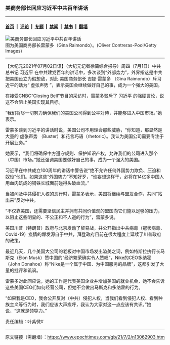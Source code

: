 ### 美商务部长回应习近平中共百年讲话

---

#### [首页](../../../..?n13062903) &nbsp;|&nbsp; [评论](../../../../../epoch-comment?n13062903) &nbsp;|&nbsp; [专题](../../../../../epoch-special?n13062903) &nbsp;|&nbsp; [禁闻](../../../../../epoch-news?n13062903) &nbsp;|&nbsp; [禁书](../../../../../books?n13062903) &nbsp;|&nbsp; [翻墙](https://github.com/gfw-breaker/nogfw/blob/master/README.md?n13062903)


<div><img alt="美商务部长回应习近平中共百年讲话" class="attachment-djy_600_400 size-djy_600_400 wp-post-image" src="https://i.epochtimes.com/assets/uploads/2021/05/id12965786-499044-600x400.jpg"/>
<div class="caption">
 图为美国商务部长雷蒙多（Gina Raimondo）。(Oliver Contreras-Pool/Getty Images)
</div></div><hr/><div class="post_content" id="artbody" itemprop="articleBody">
 <!-- article content begin -->
 <p>
  【大纪元2021年07月02日讯】（大纪元记者徐简综合报导）周四（7月1日）中共总书记
  <ok href="https://www.epochtimes.com/gb/tag/%E4%B9%A0%E8%BF%91%E5%B9%B3.html">
   习近平
  </ok>
  在中共建党百年的讲话中，多次谈到“外部势力”，外界指这是中共把美国设立为假想敌，对此
  <ok href="https://www.epochtimes.com/gb/tag/%E7%BE%8E%E5%9B%BD%E5%95%86%E5%8A%A1%E9%83%A8%E9%95%BF.html">
   美国商务部长
  </ok>
  吉娜‧雷蒙多 （Gina Raimondo）斥习近平的话为“
  <ok href="https://www.epochtimes.com/gb/tag/%E8%99%9A%E5%BC%A0%E5%A3%B0%E5%8A%BF.html">
   虚张声势
  </ok>
  ”，表示美国会继续做好自己的事，成为一个强大的美国。
 </p>
 <p>
  在接受CNBC“Closing Bell”节目的采访时，雷蒙多驳斥了
  <ok href="https://www.epochtimes.com/gb/tag/%E4%B9%A0%E8%BF%91%E5%B9%B3.html">
   习近平
  </ok>
  的强硬言论，说这不会阻止美国实现其目标。
 </p>
 <p>
  “我们将尽一切努力确保我们的美国公司得到公平对待，并能够进入中国市场。”她表示。
 </p>
 <p>
  雷蒙多谈到习近平的讲话时说，美国公司不用理会那些威胁，“你知道，那显然是大量的
  <ok href="https://www.epochtimes.com/gb/tag/%E8%99%9A%E5%BC%A0%E5%A3%B0%E5%8A%BF.html">
   虚张声势
  </ok>
  （Buster）和花言巧语（rhetoric）。我认为美国公司需要专注于开展业务。”
 </p>
 <p>
  她表示，“我们将确保中方遵守规则、保护知识产权，允许我们的公司进入那个（中国）市场。”她还强调美国要做好自己的事，成为一个强大的美国。
 </p>
 <p>
  习近平在中共成立100周年的讲话中警告说“绝不允许任何外国势力欺负、压迫和奴役”他们。如果这些“外国势力”不知好歹，“谁妄想这样干，必将在14亿多中国人用血肉筑成的钢铁长城面前碰得头破血流。”
 </p>
 <p>
  当被问及中共侵犯人权的恶行时，雷蒙多表示，美国将继续与盟友合作，共同“站出来”反对中共。
 </p>
 <p>
  “不仅靠美国，还需要坚信民主并拥有共同价值观的盟国向它们施以足够的压力，以阻止这些明显的、不公正和不人道的行为”，雷蒙多说。
 </p>
 <p>
  美国川普（特朗普）政府与北京发动了贸易战，并公开指出中共病毒（冠状病毒、Covid-19）疫情的爆发源自于中共，拜登政府目前在很大程度上延续了川普政府的政策。
 </p>
 <p>
  最近几天，几个美国大公司的老板对中国市场发出溢美之词，例如特斯拉执行长马斯克（Elon Musk）赞中国的“经济繁荣确实令人赞叹”，Nike的CEO多纳霍（John Donahoe）称“Nike是一个属于中国、为中国服务的品牌”，这都引发了大量的批评和讥讽。
 </p>
 <p>
  雷蒙多对此回应说，她的工作是代表美国企业并增加美国的就业机会，她不会告诉这些美国CEO们如何经营公司，但她不会做出马斯克和多纳霍的行为。
 </p>
 <p>
  “如果我是CEO，我会公开反对（中共）侵犯人权，当我们看到侵犯人权、看到种族主义等行为时，我们应该大声疾呼，我认为大家对这一点应该有共识。”她说，“这就是领导力。”
 </p>
 <p>
  责任编辑：叶紫微#
 </p>
 <!-- article content end -->
 <div id="below_article_ad">
 </div>
</div>


---

原文链接（需翻墙）：https://www.epochtimes.com/gb/21/7/2/n13062903.htm